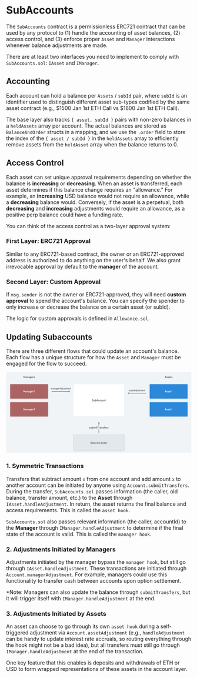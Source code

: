 # SubAccounts

The `SubAccounts` contract is a permissionless ERC721 contract that can be used by any protocol to (1) handle the accounting of asset balances, (2) access control, and (3) enforce proper `Asset` and `Manager` interactions whenever balance adjustments are made.

There are at least two interfaces you need to implement to comply with `SubAccounts.sol`: `IAsset` and `IManager`.

## Accounting

Each account can hold a balance per `Assets` / `subId` pair, where `subId` is an identifier used to distinguish different asset sub-types codified by the same asset contract (e.g., $1500 Jan 1st ETH Call vs $1600 Jan 1st ETH Call).

The base layer also tracks `{ asset, subId }` pairs with non-zero balances in a `heldAssets` array per account. The actual balances are stored as `BalanceAndOrder` structs in a mapping, and we use the `.order` field to store the index of the `{ asset / subId }` in the `heldAssets` array to efficiently remove assets from the `heldAsset` array when the balance returns to 0.

## Access Control

Each asset can set unique approval requirements depending on whether the balance is **increasing** or **decreasing**. When an asset is transferred, each asset determines if this balance change requires an "allowance." For example, an **increasing** USD balance would not require an allowance, while a **decreasing** balance would. Conversely, if the asset is a perpetual, both **decreasing** and **increasing** adjustments would require an allowance, as a positive perp balance could have a funding rate.

You can think of the access control as a two-layer approval system:

### First Layer: **ERC721 Approval**

Similar to any ERC721-based contract, the owner or an ERC721-approved address is authorized to do anything on the user's behalf. We also grant irrevocable approval by default to the **manager** of the account.

### Second Layer: Custom Approval

If `msg.sender` is not the owner or ERC721-approved, they will need **custom approval** to spend the account's balance. You can specify the spender to only increase or decrease the balance on a certain asset (or subId).

The logic for custom approvals is defined in `Allowance.sol`.

## Updating Subaccounts

There are three different flows that could update an account's balance. Each flow has a unique structure for how the `Asset` and `Manager` must be engaged for the flow to succeed.

![Base layer](./imgs/overall/base-layer-basic.png)

### 1. Symmetric Transactions

Transfers that subtract amount `x` from one account and add amount `x` to another account can be initiated by anyone using `Account.submitTransfers`. During the transfer, `SubAccounts.sol` passes information (the caller, old balance, transfer amount, etc.) to the **Asset** through `IAsset.handleAdjustment`. In return, the asset returns the final balance and access requirements. This is called the `asset hook`.

`SubAccounts.sol` also passes relevant information (the caller, accountId) to the **Manager** through `IManager.handleAdjustment` to determine if the final state of the account is valid. This is called the `manager hook`.

### 2. Adjustments Initiated by Managers

Adjustments initiated by the manager bypass the `manager hook`, but still go through `IAsset.handleAdjustment`. These transactions are initiated through `Account.managerAdjustment`. For example, managers could use this functionality to transfer cash between accounts upon option settlement. 

*Note: Managers can also update the balance through `submitTransfers`, but it will trigger itself with `IManager.handleAdjustment` at the end.

### 3. Adjustments Initiated by Assets

An asset can choose to go through its own `asset hook` during a self-triggered adjustment via `Account.assetAdjustment` (e.g., `handleAdjustment` can be handy to update interest rate accruals, so routing everything through the hook might not be a bad idea), but all transfers must still go through `IManager.handleAdjustment` at the end of the transaction.

One key feature that this enables is deposits and withdrawals of ETH or USD to form wrapped representations of these assets in the account layer.

